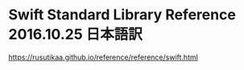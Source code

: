 ﻿# Swift Standard Library Reference 2016.10.25 日本語訳

https://rusutikaa.github.io/reference/reference/swift.html
